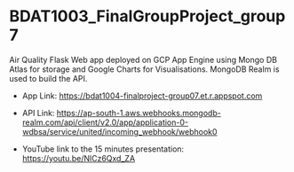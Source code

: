 # BDAT1003_FinalGroupProject_group7
Air Quality Flask Web app deployed on GCP App Engine using Mongo DB Atlas for storage and Google Charts for Visualisations.
MongoDB Realm is used to build the API.

- App Link: https://bdat1004-finalproject-group07.et.r.appspot.com  
- API Link: https://ap-south-1.aws.webhooks.mongodb-realm.com/api/client/v2.0/app/application-0-wdbsa/service/united/incoming_webhook/webhook0  

- YouTube link to the 15 minutes presentation: https://youtu.be/NlCz6Qxd_ZA
